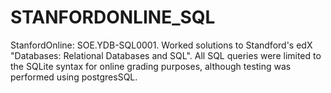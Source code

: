 # STANFORDONLINE_SQL
StanfordOnline: SOE.YDB-SQL0001. 
Worked solutions to Standford's edX "Databases: Relational Databases and SQL". 
All SQL queries were limited to the SQLite syntax for online grading purposes, although testing was performed using postgresSQL.

